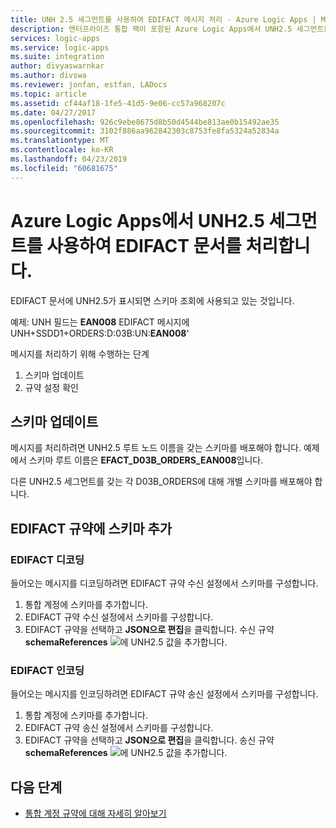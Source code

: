 ```yaml
---
title: UNH 2.5 세그먼트를 사용하여 EDIFACT 메시지 처리 - Azure Logic Apps | Microsoft Docs
description: 엔터프라이즈 통합 팩이 포함된 Azure Logic Apps에서 UNH2.5 세그먼트를 사용하여 EDIFACT 문서를 확인합니다.
services: logic-apps
ms.service: logic-apps
ms.suite: integration
author: divyaswarnkar
ms.author: divswa
ms.reviewer: jonfan, estfan, LADocs
ms.topic: article
ms.assetid: cf44af18-1fe5-41d5-9e06-cc57a968207c
ms.date: 04/27/2017
ms.openlocfilehash: 926c9ebe8675d8b50d4544be813ae0b15492ae35
ms.sourcegitcommit: 3102f886aa962842303c8753fe8fa5324a52834a
ms.translationtype: MT
ms.contentlocale: ko-KR
ms.lasthandoff: 04/23/2019
ms.locfileid: "60681675"
---
```

# <a name="handle-edifact-documents-with-unh25-segments-in-azure-logic-apps"></a>Azure Logic Apps에서 UNH2.5 세그먼트를 사용하여 EDIFACT 문서를 처리합니다.

EDIFACT 문서에 UNH2.5가 표시되면 스키마 조회에 사용되고 있는 것입니다. 

예제: UNH 필드는 **EAN008** EDIFACT 메시지에  
UNH+SSDD1+ORDERS:D:03B:UN:**EAN008**'  

메시지를 처리하기 위해 수행하는 단계 
1. 스키마 업데이트
2. 규약 설정 확인  

## <a name="update-the-schema"></a>스키마 업데이트
메시지를 처리하려면 UNH2.5 루트 노드 이름을 갖는 스키마를 배포해야 합니다.  예제에서 스키마 루트 이름은 **EFACT_D03B_ORDERS_EAN008**입니다.  

다른 UNH2.5 세그먼트를 갖는 각 D03B_ORDERS에 대해 개별 스키마를 배포해야 합니다.  

## <a name="add-schema-to-the-edifact-agreement"></a>EDIFACT 규약에 스키마 추가
### <a name="edifact-decode"></a>EDIFACT 디코딩
들어오는 메시지를 디코딩하려면 EDIFACT 규약 수신 설정에서 스키마를 구성합니다.
1. 통합 계정에 스키마를 추가합니다.    
2. EDIFACT 규약 수신 설정에서 스키마를 구성합니다. 
3. EDIFACT 규약을 선택하고 **JSON으로 편집**을 클릭합니다.  수신 규약 **schemaReferences**
![](./media/logic-apps-enterprise-integration-edifact_inputfile_unh2.5/image1.png)에 UNH2.5 값을 추가합니다.

### <a name="edifact-encode"></a>EDIFACT 인코딩
들어오는 메시지를 인코딩하려면 EDIFACT 규약 송신 설정에서 스키마를 구성합니다.
1. 통합 계정에 스키마를 추가합니다.    
2. EDIFACT 규약 송신 설정에서 스키마를 구성합니다. 
3. EDIFACT 규약을 선택하고 **JSON으로 편집**을 클릭합니다.  송신 규약 **schemaReferences**
![](./media/logic-apps-enterprise-integration-edifact_inputfile_unh2.5/image2.png)에 UNH2.5 값을 추가합니다.

## <a name="next-steps"></a>다음 단계
* [통합 계정 규약에 대해 자세히 알아보기](../logic-apps/logic-apps-enterprise-integration-agreements.md "엔터프라이즈 통합 규약에 대해 알아보기")  